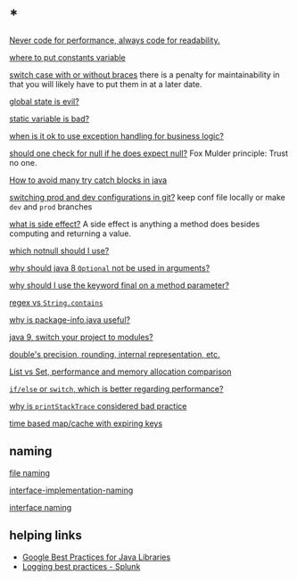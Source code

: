 # *

[Never code for performance, always code for readability.](https://stackoverflow.com/a/1923866)

[where to put constants variable](https://softwareengineering.stackexchange.com/questions/290006/good-practice-to-hold-constants-in-their-own-file)

[switch case with or without braces](https://stackoverflow.com/a/633536/11844003) there is a penalty for maintainability in that you will likely have to put them in at a later date.

[global state is evil?](https://softwareengineering.stackexchange.com/questions/148108/why-is-global-state-so-evil)

[static variable is bad?](https://stackoverflow.com/questions/12492969/static-variables-good-or-bad)

[when is it ok to use exception handling for business logic?](https://stackoverflow.com/questions/5378005/when-is-it-ok-to-use-exception-handling-for-business-logic)

[should one check for null if he does expect null?](https://softwareengineering.stackexchange.com/questions/147480/should-one-check-for-null-if-he-does-not-expect-null) Fox Mulder principle: Trust no one.

[How to avoid many try catch blocks in java](https://stackoverflow.com/questions/6589489/how-to-avoid-many-try-catch-blocks-in-java)

[switching prod and dev configurations in git?](https://stackoverflow.com/questions/42857512/best-approach-switching-between-prod-and-dev-configurations-in-git) keep conf file locally or make `dev` and `prod` branches

[what is side effect?](https://stackoverflow.com/a/1073932/11844003) A side effect is anything a method does besides computing and returning a value.

[which notnull should I use?](https://stackoverflow.com/questions/4963300/which-notnull-java-annotation-should-i-use)

[why should java 8 `Optional` not be used in arguments?](https://stackoverflow.com/questions/31922866/why-should-java-8s-optional-not-be-used-in-arguments)

[why should I use the keyword final on a method parameter?](https://stackoverflow.com/questions/500508/why-should-i-use-the-keyword-final-on-a-method-parameter-in-java)

[regex vs `String.contains`](https://stackoverflow.com/questions/2023792/regex-vs-contains-best-performance)

[why is package-info.java useful?](https://stackoverflow.com/questions/22095487/why-is-package-info-java-useful)

[java 9, switch your project to modules?](https://stackoverflow.com/questions/62950667/is-there-any-need-to-switch-to-modules-when-migrating-to-java-9-or-later)

[double's precision, rounding, internal representation, etc.](https://stackoverflow.com/questions/21603243/how-does-double-intvalue-work)

[List vs Set, performance and memory allocation comparison](https://stackoverflow.com/questions/10799417/performance-and-memory-allocation-comparison-between-list-and-set)

[`if/else` or `switch`, which is better regarding performance?](https://stackoverflow.com/questions/2086529/what-is-the-relative-performance-difference-of-if-else-versus-switch-statement-i)

[why is `printStackTrace` considered bad practice](https://stackoverflow.com/questions/7469316/why-is-exception-printstacktrace-considered-bad-practice)

[time based map/cache with expiring keys](https://stackoverflow.com/questions/3802370/java-time-based-map-cache-with-expiring-keys)

## naming

[file naming](https://stackoverflow.com/questions/421965/anyone-else-find-naming-classes-and-methods-one-of-the-most-difficult-parts-in-p)

[interface-implementation-naming](https://stackoverflow.com/questions/2814805/java-interfaces-implementation-naming-convention)

[interface naming](https://stackoverflow.com/questions/541912/interface-naming-in-java)

## helping links

- [Google Best Practices for Java Libraries](https://jlbp.dev/)
- [Logging best practices - Splunk](https://dev.splunk.com/enterprise/docs/developapps/addsupport/logging/loggingbestpractices/)
